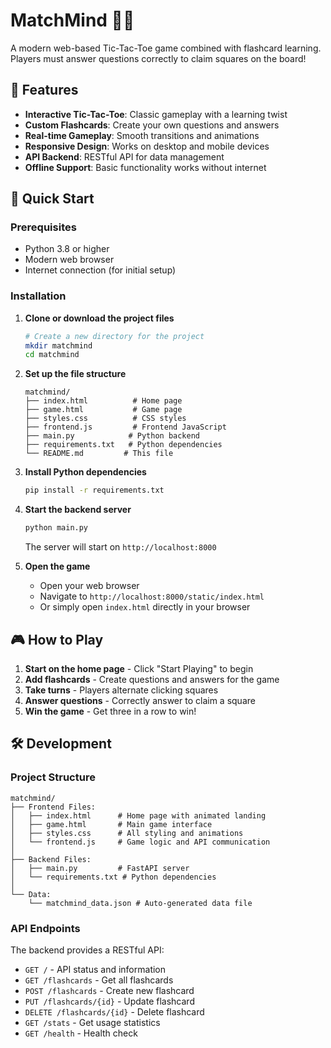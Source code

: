 # MatchMind 🧠🎯

A modern web-based Tic-Tac-Toe game combined with flashcard learning. Players must answer questions correctly to claim squares on the board!

## 🌟 Features

- **Interactive Tic-Tac-Toe**: Classic gameplay with a learning twist
- **Custom Flashcards**: Create your own questions and answers
- **Real-time Gameplay**: Smooth transitions and animations
- **Responsive Design**: Works on desktop and mobile devices
- **API Backend**: RESTful API for data management
- **Offline Support**: Basic functionality works without internet

## 🚀 Quick Start

### Prerequisites

- Python 3.8 or higher
- Modern web browser
- Internet connection (for initial setup)

### Installation

1. **Clone or download the project files**
   ```bash
   # Create a new directory for the project
   mkdir matchmind
   cd matchmind
   ```

2. **Set up the file structure**
   ```
   matchmind/
   ├── index.html          # Home page
   ├── game.html           # Game page  
   ├── styles.css          # CSS styles
   ├── frontend.js         # Frontend JavaScript
   ├── main.py            # Python backend
   ├── requirements.txt   # Python dependencies
   └── README.md         # This file
   ```

3. **Install Python dependencies**
   ```bash
   pip install -r requirements.txt
   ```

4. **Start the backend server**
   ```bash
   python main.py
   ```
   
   The server will start on `http://localhost:8000`

5. **Open the game**
   - Open your web browser
   - Navigate to `http://localhost:8000/static/index.html`
   - Or simply open `index.html` directly in your browser

## 🎮 How to Play

1. **Start on the home page** - Click "Start Playing" to begin
2. **Add flashcards** - Create questions and answers for the game
3. **Take turns** - Players alternate clicking squares
4. **Answer questions** - Correctly answer to claim a square
5. **Win the game** - Get three in a row to win!

## 🛠️ Development

### Project Structure

```
matchmind/
├── Frontend Files:
│   ├── index.html      # Home page with animated landing
│   ├── game.html       # Main game interface
│   ├── styles.css      # All styling and animations
│   └── frontend.js     # Game logic and API communication
│
├── Backend Files:
│   ├── main.py         # FastAPI server
│   └── requirements.txt # Python dependencies
│
└── Data:
    └── matchmind_data.json # Auto-generated data file
```

### API Endpoints

The backend provides a RESTful API:

- `GET /` - API status and information
- `GET /flashcards` - Get all flashcards
- `POST /flashcards` - Create new flashcard
- `PUT /flashcards/{id}` - Update flashcard
- `DELETE /flashcards/{id}` - Delete flashcard
- `GET /stats` - Get usage statistics
- `GET /health` - Health check

